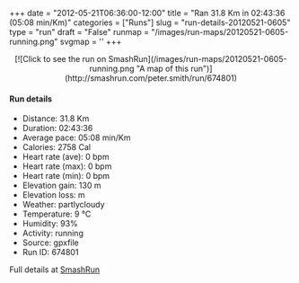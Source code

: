 +++
date = "2012-05-21T06:36:00-12:00"
title = "Ran 31.8 Km in 02:43:36 (05:08 min/Km)"
categories = ["Runs"]
slug = "run-details-20120521-0605"
type = "run"
draft = "False"
runmap = "/images/run-maps/20120521-0605-running.png"
svgmap = '<polyline points="30 57, 31 55, 29 54, 25 55, 20 59, 15 61, 14 60, 14 59, 12 58, 10 58, 8 58, 5 57, 4 55, 0 52, 2 50, 4 50, 5 49, 7 49, 9 48, 9 48, 11 46, 16 45, 15 40, 16 39, 18 38, 18 38, 18 41, 19 41, 20 43, 23 44, 24 45, 25 45, 25 44, 26 44, 27 41, 29 39, 30 39, 30 39, 28 42, 28 42, 40 45, 42 46, 46 47, 53 47, 57 50, 59 51, 63 51, 66 49, 69 49, 70 50, 71 50, 72 48, 71 47, 71 46, 71 46, 72 45, 75 46, 75 46, 77 45, 79 45, 80 47, 81 47, 82 47, 84 47, 85 47, 90 49, 92 49, 94 49, 96 49, 98 49, 100 49, 99 49, 97 49, 96 49, 93 49, 90 49, 85 47, 84 48, 81 47, 80 47, 79 46, 77 45, 75 46, 71 46, 71 47, 72 48, 70 50, 69 50, 68 50, 66 49, 65 50, 60 51, 57 50, 54 48, 52 47, 46 47, 42 46, 39 45">'
+++



<!--more-->

<center>
[![Click to see the run on SmashRun](/images/run-maps/20120521-0605-running.png "A map of this run")](http://smashrun.com/peter.smith/run/674801)
</center>

#### Run details

* Distance: 31.8 Km
* Duration: 02:43:36
* Average pace: 05:08 min/Km
* Calories: 2758 Cal
* Heart rate (ave): 0 bpm
* Heart rate (max): 0 bpm
* Heart rate (min): 0 bpm
* Elevation gain: 130 m
* Elevation loss:  m
* Weather: partlycloudy
* Temperature: 9 &deg;C
* Humidity: 93%
* Activity: running
* Source: gpxfile
* Run ID: 674801

Full details at [SmashRun](http://smashrun.com/peter.smith/run/674801)